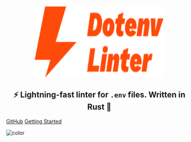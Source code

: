 <p align="center">
  <a href="https://github.com/dotenv-linter/dotenv-linter">
    <img alt="dotenv-linter"
         width="350" height="192"
         src="https://raw.githubusercontent.com/dotenv-linter/dotenv-linter/master/logo.svg?sanitize=true">
  </a>
</p>

<h2 align="center">
⚡️ Lightning-fast linter for <code>.env</code> files. Written in Rust 🦀
</h2>

[GitHub](https://github.com/dotenv-linter/dotenv-linter/)
[Getting Started](#dotenv-linter)

![color](#f7f7ee)